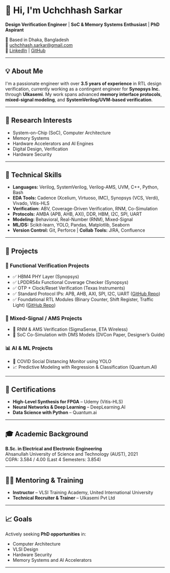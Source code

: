 
# 👋 Hi, I'm Uchchhash Sarkar

**Design Verification Engineer** | **SoC & Memory Systems Enthusiast** | **PhD Aspirant**

📍 Based in Dhaka, Bangladesh  
📧 uchchhash.sarkar@gmail.com  
🔗 [LinkedIn](https://linkedin.com/in/uchchhash) | [GitHub](https://github.com/uchchhash)

---

## 💡 About Me

I'm a passionate engineer with over **3.5 years of experience** in RTL design verification, currently working as a contingent engineer for **Synopsys Inc.** through **Ulkasemi**. My work spans advanced **memory interface protocols**, **mixed-signal modeling**, and **SystemVerilog/UVM-based verification**.

---

## 🔬 Research Interests

- System-on-Chip (SoC), Computer Architecture
- Memory Systems
- Hardware Accelerators and AI Engines
- Digital Design, Verification
- Hardware Security

---

## 🧠 Technical Skills

- **Languages:** Verilog, SystemVerilog, Verilog-AMS, UVM, C++, Python, Bash
- **EDA Tools:** Cadence (Xcelium, Virtuoso, IMC), Synopsys (VCS, Verdi), Vivado, Vitis-HLS
- **Verification:** ABV, Coverage-Driven Verification, RNM, Co-Simulation
- **Protocols:** AMBA (APB, AHB, AXI), DDR, HBM, I2C, SPI, UART
- **Modeling:** Behavioral, Real-Number (RNM), Mixed-Signal
- **ML/DS:** Scikit-learn, YOLO, Pandas, Matplotlib, Seaborn
- **Version Control:** Git, Perforce | **Collab Tools:** JIRA, Confluence

---

## 🚀 Projects

### 🧩 Functional Verification Projects
- ✅ HBM4 PHY Layer (Synopsys)
- ✅ LPDDR54x Functional Coverage Checker (Synopsys)
- ✅ OTP + Clock/Reset Verification (Texas Instruments)
- ✅ Standard Protocol IPs: APB, AHB, AXI, SPI, I2C, UART ([GitHub Repo](https://github.com/uchchhash/bus-protocol))
- ✅ Foundational RTL Modules (Binary Counter, Shift Register, Traffic Light) ([GitHub Repo](https://github.com/uchchhash/rtl-verification-digital-modules))

### 🔧 Mixed-Signal / AMS Projects
- 🔄 RNM & AMS Verification (SigmaSense, ETA Wireless)
- 🧠 SoC Co-Simulation with DMS Models (DVCon Paper, Designer’s Guide)

### 📊 AI & ML Projects
- 🤖 COVID Social Distancing Monitor using YOLO
- 📈 Predictive Modeling with Regression & Classification (Quantum.AI)

---

## 📄 Certifications

- **High-Level Synthesis for FPGA** – Udemy (Vitis-HLS)
- **Neural Networks & Deep Learning** – DeepLearning.AI
- **Data Science with Python** – Quantum.ai

---

## 🎓 Academic Background

**B.Sc. in Electrical and Electronic Engineering**  
Ahsanullah University of Science and Technology (AUST), 2021  
CGPA: 3.584 / 4.00 (Last 4 Semesters: 3.854)

---

## 🧑‍🏫 Mentoring & Training

- **Instructor** – VLSI Training Academy, United International University
- **Technical Recruiter & Trainer** – Ulkasemi Pvt Ltd

---

## 📈 Goals

Actively seeking **PhD opportunities** in:
- Computer Architecture
- VLSI Design
- Hardware Security
- Memory Systems and AI Accelerators

---
